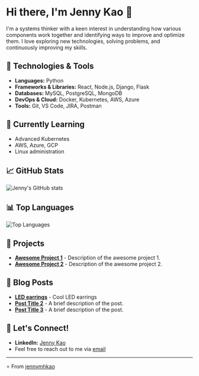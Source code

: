 # Hi there, I'm Jenny Kao 👋

I'm a systems thinker with a keen interest in understanding how various components work together and identifying ways to improve and optimize them. I love exploring new technologies, solving problems, and continuously improving my skills.

## 🔧 Technologies & Tools

- **Languages:** Python 
- **Frameworks & Libraries:** React, Node.js, Django, Flask
- **Databases:** MySQL, PostgreSQL, MongoDB
- **DevOps & Cloud:** Docker, Kubernetes, AWS, Azure 
- **Tools:** Git, VS Code, JIRA, Postman

## 🌱 Currently Learning

- Advanced Kubernetes
- AWS, Azure, GCP
- Linux administration

## 📈 GitHub Stats

![Jenny's GitHub stats](https://github-readme-stats.vercel.app/api?username=jennymhkao&show_icons=true&theme=radical)

## 📊 Top Languages

![Top Languages](https://github-readme-stats.vercel.app/api/top-langs/?username=jennymhkao&layout=compact&theme=radical)

## 🌟 Projects

- [**Awesome Project 1**](https://github.com/jennymhkao/awesome-project-1) - Description of the awesome project 1.
- [**Awesome Project 2**](https://github.com/jennymhkao/awesome-project-2) - Description of the awesome project 2. 

## 📝 Blog Posts

- [**LED earrings**](https://jennymhkao.github.io/learning/2022/02/03/LED-earrings.html) - Cool LED earrings
- [**Post Title 2**](https://jennymhkao.medium.com/post-title-2) - A brief description of the post.
- [**Post Title 3**](https://jennymhkao.medium.com/post-title-3) - A brief description of the post.

## 💬 Let's Connect!

- **LinkedIn:** [Jenny Kao](https://www.linkedin.com/in/jennymhkao/)
- Feel free to reach out to me via [email](mailto:jennymhkao@gmail.com) 

---

⭐️ From [jennymhkao](https://github.com/jennymhkao)
